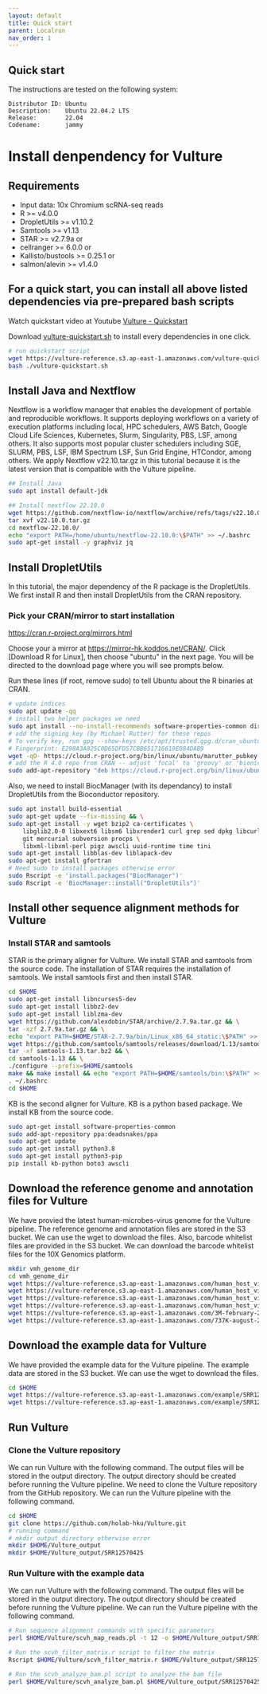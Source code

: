 ```yaml
---
layout: default
title: Quick start
parent: Localrun
nav_order: 1
---
```


## <a name="Quick start"></a>Quick start

The instructions are tested on the following system:

```shell
Distributor ID: Ubuntu
Description:    Ubuntu 22.04.2 LTS
Release:        22.04
Codename:       jammy
```

# Install denpendency for Vulture
## <a name="require"></a>Requirements
* Input data: 10x Chromium scRNA-seq reads
* R >= v4.0.0
* DropletUtils >= v1.10.2
* Samtools >= v1.13
* STAR >= v2.7.9a or
* cellranger >= 6.0.0 or
* Kallisto/bustools >= 0.25.1 or
* salmon/alevin >= v1.4.0

## For a quick start, you can install all above listed dependencies via pre-prepared bash scripts
Watch quickstart video at Youtube [Vulture - Quickstart](https://youtu.be/aGCMi87tVUI)

Download [vulture-quickstart.sh](https://vulture-reference.s3.ap-east-1.amazonaws.com/vulture-quickstart.sh) to install every dependencies in one click.

```sh
# run quickstart script
wget https://vulture-reference.s3.ap-east-1.amazonaws.com/vulture-quickstart.sh 
bash ./vulture-quickstart.sh
```

## Install Java and Nextflow

Nextflow is a workflow manager that enables the development of portable and reproducible workflows. It supports deploying workflows on a variety of execution platforms including local, HPC schedulers, AWS Batch, Google Cloud Life Sciences, Kubernetes, Slurm, Singularity, PBS, LSF, among others. It also supports most popular cluster schedulers including SGE, SLURM, PBS, LSF, IBM Spectrum LSF, Sun Grid Engine, HTCondor, among others.
We apply Nextflow v22.10.tar.gz in this tutorial because it is the latest version that is compatible with the Vulture pipeline.

```sh
## Install Java
sudo apt install default-jdk

## Install nextflow 22.10.0
wget https://github.com/nextflow-io/nextflow/archive/refs/tags/v22.10.0.tar.gz
tar xvf v22.10.0.tar.gz
cd nextflow-22.10.0/
echo "export PATH=/home/ubuntu/nextflow-22.10.0:\$PATH" >> ~/.bashrc
sudo apt-get install -y graphviz jq
```


## Install DropletUtils
In this tutorial, the major dependency of the R package is the DropletUtils. We first install R and then install DropletUtils from the CRAN repository.

### Pick your CRAN/mirror to start installation
https://cran.r-project.org/mirrors.html

Choose your a mirror at https://mirror-hk.koddos.net/CRAN/. Click [Download R for Linux], then choose "ubuntu" in the next page. You will be directed to the download page where you will see prompts below.

Run these lines (if root, remove sudo) to tell Ubuntu about the R binaries at CRAN.
```sh
# update indices
sudo apt update -qq
# install two helper packages we need
sudo apt install --no-install-recommends software-properties-common dirmngr
# add the signing key (by Michael Rutter) for these repos
# To verify key, run gpg --show-keys /etc/apt/trusted.gpg.d/cran_ubuntu_key.asc 
# Fingerprint: E298A3A825C0D65DFD57CBB651716619E084DAB9
wget -qO- https://cloud.r-project.org/bin/linux/ubuntu/marutter_pubkey.asc | sudo tee -a /etc/apt/trusted.gpg.d/cran_ubuntu_key.asc
# add the R 4.0 repo from CRAN -- adjust 'focal' to 'groovy' or 'bionic' as needed
sudo add-apt-repository "deb https://cloud.r-project.org/bin/linux/ubuntu $(lsb_release -cs)-cran40/"
```

Also, we need to install BiocManager (with its dependancy) to install DropletUtils from the Bioconductor repository.

```sh
sudo apt install build-essential
sudo apt-get update --fix-missing && \
sudo apt-get install -y wget bzip2 ca-certificates \
    libglib2.0-0 libxext6 libsm6 libxrender1 curl grep sed dpkg libcurl4-openssl-dev libssl-dev libhdf5-dev \
    git mercurial subversion procps \
    libxml-libxml-perl pigz awscli uuid-runtime time tini
sudo apt-get install libblas-dev liblapack-dev
sudo apt-get install gfortran
# Need sudo to install packages otherwise error
sudo Rscript -e 'install.packages("BiocManager")'
sudo Rscript -e 'BiocManager::install("DropletUtils")'
```

## Install other sequence alignment methods for Vulture

### Install STAR and samtools
STAR is the primary aligner for Vulture. We install STAR and samtools from the source code. The installation of STAR requires the installation of samtools. We install samtools first and then install STAR.

```sh
cd $HOME
sudo apt-get install libncurses5-dev
sudo apt-get install libbz2-dev
sudo apt-get install liblzma-dev
wget https://github.com/alexdobin/STAR/archive/2.7.9a.tar.gz && \
tar -xzf 2.7.9a.tar.gz && \
echo "export PATH=$HOME/STAR-2.7.9a/bin/Linux_x86_64_static:\$PATH" >> ~/.bashrc && \
wget https://github.com/samtools/samtools/releases/download/1.13/samtools-1.13.tar.bz2 && \
tar -xf samtools-1.13.tar.bz2 && \
cd samtools-1.13 && \
./configure --prefix=$HOME/samtools
make && make install && echo "export PATH=$HOME/samtools/bin:\$PATH" >> ~/.bashrc
. ~/.bashrc 
cd $HOME
```

KB is the second aligner for Vulture. KB is a python based package. We install KB from the source code.

```sh
sudo apt-get install software-properties-common
sudo add-apt-repository ppa:deadsnakes/ppa
sudo apt-get update
sudo apt-get install python3.8
sudo apt-get install python3-pip
pip install kb-python boto3 awscli
```
## Download the reference genome and annotation files for Vulture

We have provied the latest human-microbes-virus genome for the Vulture pipeline. The reference genome and annotation files are stored in the S3 bucket. We can use the wget to download the files. Also, barcode whitelist files are provided in the S3 bucket. We can download the barcode whitelist files for the 10X Genomics platform.

```sh
mkdir vmh_genome_dir
cd vmh_genome_dir
wget https://vulture-reference.s3.ap-east-1.amazonaws.com/human_host_viruses_microbes.viruSITE.NCBIprokaryotes.with_hg38.removed_amb_viral_exon.gtf
wget https://vulture-reference.s3.ap-east-1.amazonaws.com/human_host_viruses_microbes.viruSITE.NCBIprokaryotes.with_hg38.fa
wget https://vulture-reference.s3.ap-east-1.amazonaws.com/human_host_viruses.viruSITE.with_hg38.removed_amb_viral_exon.gtf
wget https://vulture-reference.s3.ap-east-1.amazonaws.com/human_host_viruses.viruSITE.with_hg38.fa
wget https://vulture-reference.s3.ap-east-1.amazonaws.com/3M-february-2018.txt
wget https://vulture-reference.s3.ap-east-1.amazonaws.com/737K-august-2016.txt
```

## Download the example data for Vulture

We have provided the example data for the Vulture pipeline. The example data are stored in the S3 bucket. We can use the wget to download the files.

```sh
cd $HOME
wget https://vulture-reference.s3.ap-east-1.amazonaws.com/example/SRR12570425_1.fastq.gz
wget https://vulture-reference.s3.ap-east-1.amazonaws.com/example/SRR12570425_2.fastq.gz
```

## Run Vulture

### Clone the Vulture repository

We can run Vulture with the following command. The output files will be stored in the output directory. The output directory should be created before running the Vulture pipeline. We need to clone the Vulture repository from the GitHub repository. We can run the Vulture pipeline with the following command.

```sh
cd $HOME
git clone https://github.com/holab-hku/Vulture.git
# running command
# mkdir output directory otherwise error
mkdir $HOME/Vulture_output
mkdir $HOME/Vulture_output/SRR12570425
```

### Run Vulture with the example data

We can run Vulture with the following command. The output files will be stored in the output directory. The output directory should be created before running the Vulture pipeline. We can run the Vulture pipeline with the following command.

```sh
# Run sequence alignment commands with specific parameters
perl $HOME/Vulture/scvh_map_reads.pl -t 12 -o $HOME/Vulture_output/SRR12570425 $HOME/vmh_genome_dir $HOME/SRR12570425_2.fastq.gz $HOME/SRR12570425_1.fastq.gz --soloStrand "Forward" --whitelist "$HOME/vmh_genome_dir/3M-february-2018.txt" --soloCBlen 16 --soloUMIstart 1 --soloUMIstart 17 --soloUMIlen 12 -soloUMIlen 12

# Run the scvh_filter_matrix.r script to filter the matrix
Rscript $HOME/Vulture/scvh_filter_matrix.r $HOME/Vulture_output/SRR12570425

# Run the scvh_analyze_bam.pl script to analyze the bam file
perl $HOME/Vulture/scvh_analyze_bam.pl $HOME/Vulture_output/SRR12570425

```
